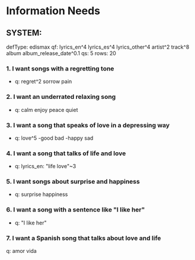 # Information Needs

## SYSTEM:

defType: edismax
qf: lyrics_en^4 lyrics_es^4 lyrics_other^4 artist^2 track^8 album album_release_date^0.1
qs: 5
rows: 20


### 1. I want songs with a regretting tone

- q: regret^2 sorrow pain 


### 2. I want an underrated relaxing song

- q: calm enjoy peace quiet


### 3. I want a song that speaks of love in a depressing way

- q: love^5 -good bad -happy sad 


### 4. I want a song that talks of life and love

- q: lyrics_en: "life love"~3


### 5. I want songs about surprise and happiness

- q: surprise happiness


### 6. I want a song with a sentence like "I like her"

- q: "I like her"


### 7. I want a Spanish song that talks about love and life

q: amor vida
